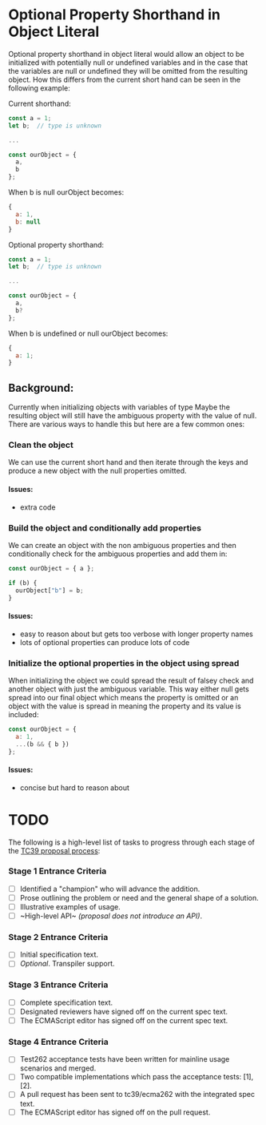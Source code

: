 # Optional Property Shorthand in Object Literal

Optional property shorthand in object literal would allow an object to be initialized with potentially null or undefined variables and in the case that the variables are null or undefined they will be omitted from the resulting object. How this differs from the current short hand can be seen in the following example:

Current shorthand:

```js
const a = 1;
let b;  // type is unknown

...

const ourObject = {
  a,
  b
};
```

When b is null ourObject becomes:

```js
{
  a: 1,
  b: null
}
```

Optional property shorthand:

```js
const a = 1;
let b;  // type is unknown

...

const ourObject = {
  a,
  b?
};
```

When b is undefined or null ourObject becomes:

```js
{
  a: 1;
}
```

## Background:

Currently when initializing objects with variables of type Maybe the resulting object will still have the ambiguous property with the value of null. There are various ways to handle this but here are a few common ones:

### Clean the object

We can use the current short hand and then iterate through the keys and produce a new object with the null properties omitted.

#### Issues:

- extra code

### Build the object and conditionally add properties

We can create an object with the non ambiguous properties and then conditionally check for the ambiguous properties and add them in:

```js
const ourObject = { a };

if (b) {
  ourObject["b"] = b;
}
```

#### Issues:

- easy to reason about but gets too verbose with longer property names
- lots of optional properties can produce lots of code

### Initialize the optional properties in the object using spread

When initializing the object we could spread the result of falsey check and another object with just the ambiguous variable. This way either null gets spread into our final object which means the property is omitted or an object with the value is spread in meaning the property and its value is included:

```js
const ourObject = {
  a: 1,
  ...(b && { b })
};
```

#### Issues:

- concise but hard to reason about

# TODO

The following is a high-level list of tasks to progress through each stage of the [TC39 proposal process](https://tc39.github.io/process-document/):

### Stage 1 Entrance Criteria

- [ ] Identified a "champion" who will advance the addition.
- [ ] Prose outlining the problem or need and the general shape of a solution.
- [ ] Illustrative examples of usage.
- [ ] ~High-level API~ _(proposal does not introduce an API)_.

### Stage 2 Entrance Criteria

- [ ] Initial specification text.
- [ ] _Optional_. Transpiler support.

### Stage 3 Entrance Criteria

- [ ] Complete specification text.
- [ ] Designated reviewers have signed off on the current spec text.
- [ ] The ECMAScript editor has signed off on the current spec text.

### Stage 4 Entrance Criteria

- [ ] Test262 acceptance tests have been written for mainline usage scenarios and merged.
- [ ] Two compatible implementations which pass the acceptance tests: [1], [2].
- [ ] A pull request has been sent to tc39/ecma262 with the integrated spec text.
- [ ] The ECMAScript editor has signed off on the pull request.
